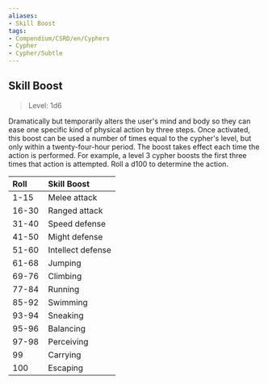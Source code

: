 ```yaml
---
aliases:
- Skill Boost
tags:
- Compendium/CSRD/en/Cyphers
- Cypher
- Cypher/Subtle
---
```


  
## Skill Boost  
>Level: 1d6  
  
Dramatically but temporarily alters the user's mind and body so they can ease one specific kind of physical action by three steps. Once activated, this boost can be used a number of times equal to the cypher's level, but only within a twenty-four-hour period. The boost takes effect each time the action is performed. For example, a level 3 cypher boosts the first three times that action is attempted. Roll a d100 to determine the action.  

|  Roll &nbsp; &nbsp; &nbsp; | Skill Boost  |  
| ------------- | :----------- |  
| 1-15 | Melee attack |  
| 16-30 | Ranged attack |  
| 31-40 | Speed defense |  
| 41-50 | Might defense |  
| 51-60 | Intellect defense |  
| 61-68 | Jumping |  
| 69-76 | Climbing |  
| 77-84 | Running |  
| 85-92 | Swimming |  
| 93-94 | Sneaking |  
| 95-96 | Balancing |  
| 97-98 | Perceiving |  
| 99 | Carrying |  
| 100 | Escaping |
